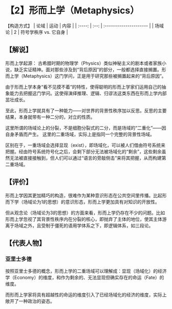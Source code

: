 # 【2】形而上学（Metaphysics）
【构造方式】
|  论域  | 运动 | 内容                   |
| :----: | :--: | :--------------------- |
| 场域论 |  2   | 符号学秩序 vs. 它自身  |

## 【解说】

形而上学起源：
古希腊时期的物理学（Physics）类似神秘主义的剧本或者家族小说，缺乏实证精神。面对那些涉及到“背后原因”的部分，一般都选择直接搁置。形而上学（Metaphysics）这门学问，正是用于研究那些被搁置起来的“背后原因”。

由于形而上学本身“看不见摸不着”的特性，使得聪明的形而上学家们运用自己的抽象能力去把握这门学问。这使得演绎推理、逻辑、归谬法这类东西在形而上学内部茁壮成长。

至此，形而上学就具有了一种能力——对世界的背景性秩序加以反思。反思的主要结果，本身就带有一种二分的，对立的性质。

这里所谓的场域论上的分裂，不是细胞分裂式的二分，而是场域的“二重化”——因自身矛盾而产生。 这里的二重场域，实际上是指同一个完整的背景性场域。

区别在于，一重场域会选择显现（exist），即场域化，可以被人们借由符号系统来把握。经由符号系统符号化之后，会剩下部分无法被场域化的“剩余”，这些剩余虽然无法被直接接触到，但人们可以通过“语言的旁敲侧击”来将其把握，从而构建第二重场域。

## 【评价】

形而上学因其更加精巧的构造，很难作为某种意识形态在公共空间里传播。比起形而下学（场域论为1的思想）的意识形态，形而上学更加具有对知识的开放性。

但从观念论（场域论为3的思想）的方面来看，形而上学仍存在不少的问题。比如形而上学忽视了其背景性秩序内在分裂的核心，即抛弃了主体的地位，使其主体游离于场域之外，且受制于僵死的语用学体系之下，即逻辑体系，如三段论。

## 【代表人物】

### 亚里士多德

按照亚里士多德的概念，形而上学的二重场域可以理解成：显现（场域化）的经济学（Economy）的维度，和作为剩余的、无法显现但确实存在的命运（Fate）的维度。

而形而上学家将具有超越性的命运的维度引入了已经场域化的经济的维度，实际上敞开了一种政治的姿态。
